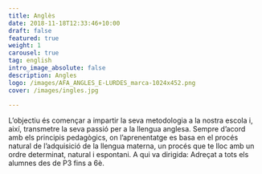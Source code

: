 ```yaml
---
title: Anglès
date: 2018-11-18T12:33:46+10:00
draft: false
featured: true
weight: 1
carousel: true
tag: english
intro_image_absolute: false
description: Angles
logo: /images/AFA_ANGLES_E-LURDES_marca-1024x452.png
cover: /images/ingles.jpg
  
---
```

L’objectiu és començar a impartir la seva metodologia a la nostra escola i, així, transmetre la seva passió per a la llengua anglesa. 
Sempre d’acord amb els principis pedagògics, on l’aprenentatge es basa en el procés natural de l’adquisició de la llengua materna, un procés que te lloc amb un ordre determinat, natural i espontani.
A qui va dirigida: Adreçat a tots els alumnes des de P3 fins a 6è.


